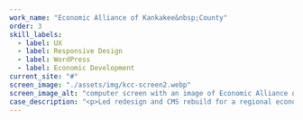```yaml
---
work_name: "Economic Alliance of Kankakee&nbsp;County"
order: 3
skill_labels: 
  - label: UX
  - label: Responsive Design
  - label: WordPress
  - label: Economic Development
current_site: "#"
screen_image: "./assets/img/kcc-screen2.webp"
screen_image_alt: "computer screen with an image of Economic Alliance of Kankakee project"
case_description: "<p>Led redesign and CMS rebuild for a regional economic development organization. Delivered a content-forward, accessible site aligned with organizational goals.</p>"
---
```

